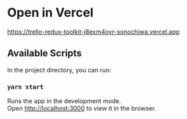 # Open in Vercel

https://trello-redux-toolkit-j8exm4ovr-sonochiwa.vercel.app

## Available Scripts

In the project directory, you can run:

### `yarn start`

Runs the app in the development mode.\
Open [http://localhost:3000](http://localhost:3000) to view it in the browser.